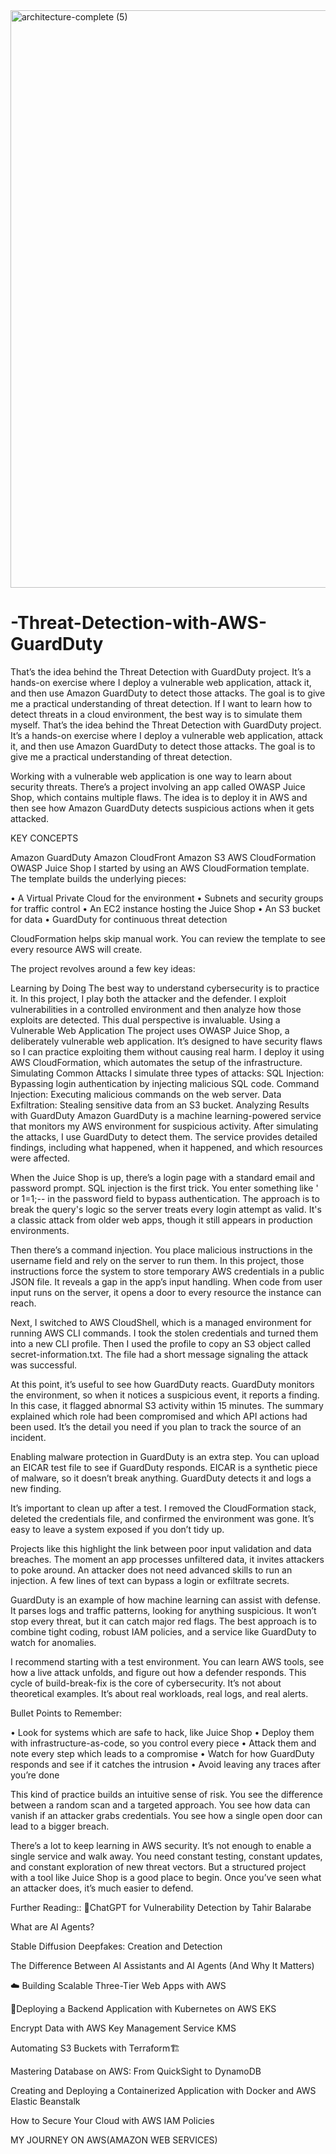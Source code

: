 
<img width="924" alt="architecture-complete (5)" src="https://github.com/user-attachments/assets/fb589ba6-0d48-45fb-bd2e-d8de638e62e6" />

# -Threat-Detection-with-AWS-GuardDuty
That’s the idea behind the Threat Detection with GuardDuty project. It’s a hands-on exercise where I deploy a vulnerable web application, attack it, and then use Amazon GuardDuty to detect those attacks. The goal is to give me a practical understanding of threat detection.
If I want to learn how to detect threats in a cloud environment, the best way is to simulate them myself. That’s the idea behind the Threat Detection with GuardDuty project. It’s a hands-on exercise where I deploy a vulnerable web application, attack it, and then use Amazon GuardDuty to detect those attacks. The goal is to give me a practical understanding of threat detection.

Working with a vulnerable web application is one way to learn about security threats. There’s a project involving an app called OWASP Juice Shop, which contains multiple flaws. The idea is to deploy it in AWS and then see how Amazon GuardDuty detects suspicious actions when it gets attacked.

KEY CONCEPTS

Amazon GuardDuty
Amazon CloudFront
Amazon S3
AWS CloudFormation
OWASP Juice Shop
I started by using an AWS CloudFormation template. The template builds the underlying pieces:

• A Virtual Private Cloud for the environment
• Subnets and security groups for traffic control
• An EC2 instance hosting the Juice Shop
• An S3 bucket for data
• GuardDuty for continuous threat detection

CloudFormation helps skip manual work. You can review the template to see every resource AWS will create.

The project revolves around a few key ideas:

Learning by Doing
The best way to understand cybersecurity is to practice it. In this project, I play both the attacker and the defender. I exploit vulnerabilities in a controlled environment and then analyze how those exploits are detected. This dual perspective is invaluable.
Using a Vulnerable Web Application
The project uses OWASP Juice Shop, a deliberately vulnerable web application. It’s designed to have security flaws so I can practice exploiting them without causing real harm. I deploy it using AWS CloudFormation, which automates the setup of the infrastructure.
Simulating Common Attacks
I simulate three types of attacks:
SQL Injection: Bypassing login authentication by injecting malicious SQL code.
Command Injection: Executing malicious commands on the web server.
Data Exfiltration: Stealing sensitive data from an S3 bucket.
Analyzing Results with GuardDuty
Amazon GuardDuty is a machine learning-powered service that monitors my AWS environment for suspicious activity. After simulating the attacks, I use GuardDuty to detect them. The service provides detailed findings, including what happened, when it happened, and which resources were affected.

When the Juice Shop is up, there’s a login page with a standard email and password prompt. SQL injection is the first trick. You enter something like ' or 1=1;-- in the password field to bypass authentication. The approach is to break the query's logic so the server treats every login attempt as valid. It's a classic attack from older web apps, though it still appears in production environments.

Then there’s a command injection. You place malicious instructions in the username field and rely on the server to run them. In this project, those instructions force the system to store temporary AWS credentials in a public JSON file. It reveals a gap in the app’s input handling. When code from user input runs on the server, it opens a door to every resource the instance can reach.

Next, I switched to AWS CloudShell, which is a managed environment for running AWS CLI commands. I took the stolen credentials and turned them into a new CLI profile. Then I used the profile to copy an S3 object called secret-information.txt. The file had a short message signaling the attack was successful.

At this point, it’s useful to see how GuardDuty reacts. GuardDuty monitors the environment, so when it notices a suspicious event, it reports a finding. In this case, it flagged abnormal S3 activity within 15 minutes. The summary explained which role had been compromised and which API actions had been used. It’s the detail you need if you plan to track the source of an incident.

Enabling malware protection in GuardDuty is an extra step. You can upload an EICAR test file to see if GuardDuty responds. EICAR is a synthetic piece of malware, so it doesn’t break anything. GuardDuty detects it and logs a new finding.

It’s important to clean up after a test. I removed the CloudFormation stack, deleted the credentials file, and confirmed the environment was gone. It’s easy to leave a system exposed if you don’t tidy up.

Projects like this highlight the link between poor input validation and data breaches. The moment an app processes unfiltered data, it invites attackers to poke around. An attacker does not need advanced skills to run an injection. A few lines of text can bypass a login or exfiltrate secrets.

GuardDuty is an example of how machine learning can assist with defense. It parses logs and traffic patterns, looking for anything suspicious. It won’t stop every threat, but it can catch major red flags. The best approach is to combine tight coding, robust IAM policies, and a service like GuardDuty to watch for anomalies.

I recommend starting with a test environment. You can learn AWS tools, see how a live attack unfolds, and figure out how a defender responds. This cycle of build-break-fix is the core of cybersecurity. It’s not about theoretical examples. It’s about real workloads, real logs, and real alerts.

Bullet Points to Remember:

• Look for systems which are safe to hack, like Juice Shop
• Deploy them with infrastructure-as-code, so you control every piece
• Attack them and note every step which leads to a compromise
• Watch for how GuardDuty responds and see if it catches the intrusion
• Avoid leaving any traces after you’re done

This kind of practice builds an intuitive sense of risk. You see the difference between a random scan and a targeted approach. You see how data can vanish if an attacker grabs credentials. You see how a single open door can lead to a bigger breach.

There’s a lot to keep learning in AWS security. It’s not enough to enable a single service and walk away. You need constant testing, constant updates, and constant exploration of new threat vectors. But a structured project with a tool like Juice Shop is a good place to begin. Once you’ve seen what an attacker does, it’s much easier to defend.

Further Reading::
🤖ChatGPT for Vulnerability Detection by Tahir Balarabe

What are AI Agents?

Stable Diffusion Deepfakes: Creation and Detection

The Difference Between AI Assistants and AI Agents (And Why It Matters)

☁️ Building Scalable Three-Tier Web Apps with AWS

🐳Deploying a Backend Application with Kubernetes on AWS EKS

Encrypt Data with AWS Key Management Service KMS

Automating S3 Buckets with Terraform🏗️

Mastering Database on AWS: From QuickSight to DynamoDB

Creating and Deploying a Containerized Application with Docker and AWS Elastic Beanstalk

How to Secure Your Cloud with AWS IAM Policies

MY JOURNEY ON AWS(AMAZON WEB SERVICES)
